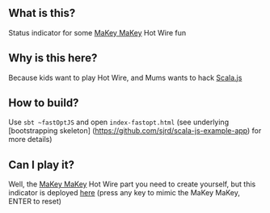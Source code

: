 What is this?
-------------
Status indicator for some [MaKey MaKey](http://makeymakey.com) Hot Wire fun

Why is this here?
-----------------
Because kids want to play Hot Wire, and Mums wants to hack [Scala.js](http://www.scala-js.org)

How to build?
-------------
Use `sbt ~fastOptJS` and open `index-fastopt.html` (see underlying [bootstrapping skeleton]
(https://github.com/sjrd/scala-js-example-app) for more details)

Can I play it?
--------------
Well, the [MaKey MaKey](http://makeymakey.com) Hot Wire part you need to create yourself, but this indicator is
deployed [here](http://netzwerg.ch/hotwire) (press any key to mimic the MaKey MaKey, ENTER to reset)